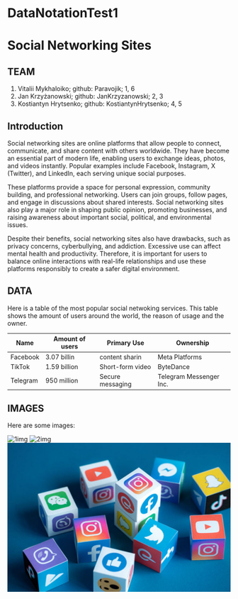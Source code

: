 # DataNotationTest1
# Social Networking Sites

## TEAM

1. Vitalii Mykhaloiko; github: Paravojik; 1, 6
1. Jan Krzyżanowski; github: JanKrzyzanowski; 2, 3
1. Kostiantyn Hrytsenko; github: KostiantynHrytsenko; 4, 5


## Introduction
Social networking sites are online platforms that allow people to connect, communicate, and share content with others worldwide. They have become an essential part of modern life, enabling users to exchange ideas, photos, and videos instantly. Popular examples include Facebook, Instagram, X (Twitter), and LinkedIn, each serving unique social purposes.

These platforms provide a space for personal expression, community building, and professional networking. Users can join groups, follow pages, and engage in discussions about shared interests. Social networking sites also play a major role in shaping public opinion, promoting businesses, and raising awareness about important social, political, and environmental issues.

Despite their benefits, social networking sites also have drawbacks, such as privacy concerns, cyberbullying, and addiction. Excessive use can affect mental health and productivity. Therefore, it is important for users to balance online interactions with real-life relationships and use these platforms responsibly to create a safer digital environment.

## DATA
Here is a table of the most popular social netwoking services. This table shows the amount of users around the world, the reason of usage and the owner.

|Name| Amount of users| Primary Use| Ownership |
|----|----|----|---|
|Facebook| 3.07 billin| content sharin| Meta Platforms|
|TikTok| 1.59 billion| Short-form video|	ByteDance|
|Telegram| 950 million| Secure messaging| Telegram Messenger Inc.|

## IMAGES
Here are some images:

![1img](https://socialenginecom.b-cdn.net/wp-content/uploads/2024/09/Top-15-Features-of-a-Social-Networking-Site.webp) 
![2img](https://www.investopedia.com/thmb/SVelZK_5qwSFqn68q_y0rXhPMKc=/1500x0/filters:no_upscale():max_bytes(150000):strip_icc()/socialnetworking-13cadb0b8b5941ab999a13c06e468821.jpg)
![3img](./IMG/3img.jpg)
